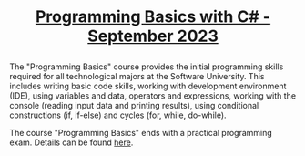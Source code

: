 # <p align="center"><a href="https://softuni.bg/trainings/4409/programming-basics-with-csharp-january-2024"> Programming Basics with C# - September 2023 <a/><p>

The "Programming Basics" course provides the initial programming skills required for all technological majors at the Software University. This includes writing basic code skills, working with development environment (IDE), using variables and data, operators and expressions, working with the console (reading input data and printing results), using conditional constructions (if, if-else) and cycles (for, while, do-while).

The course "Programming Basics" ends with a practical programming exam. Details can be found [here](https://softuni.bg/trainings/courses).
